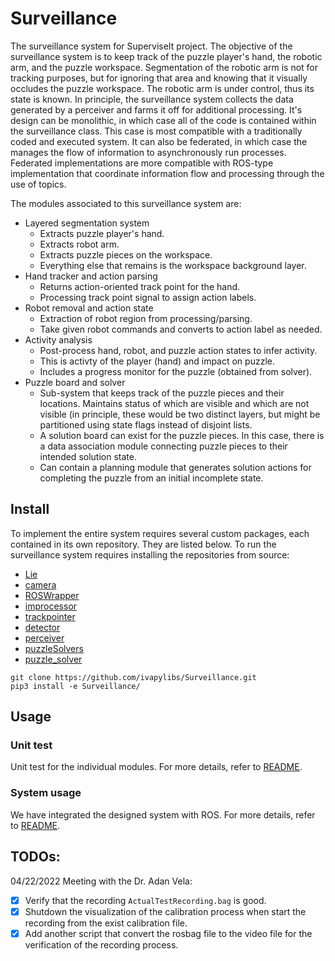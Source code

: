 # Surveillance

The surveillance system for SuperviseIt project. The objective of
the surveillance system is to keep track of the puzzle player's
hand, the robotic arm, and the puzzle workspace.  Segmentation of
the robotic arm is not for tracking purposes, but for ignoring that
area and knowing that it visually occludes the puzzle workspace.
The robotic arm is under control, thus its state is known. In
principle, the surveillance system collects the data generated by a
perceiver and farms it off for additional processing. It's design
can be monolithic, in which case all of the code is contained
within the surveillance class. This case is most compatible with a
traditionally coded and executed system. It can also be federated,
in which case the manages the flow of information to asynchronously
run processes. Federated implementations are more compatible with
ROS-type implementation that coordinate information flow and
processing through the use of topics.

The modules associated to this surveillance system are:

- Layered segmentation system
  - Extracts puzzle player's hand.
  - Extracts robot arm.
  - Extracts puzzle pieces on the workspace.
  - Everything else that remains is the workspace background layer.
- Hand tracker and action parsing
  - Returns action-oriented track point for the hand.
  - Processing track point signal to assign action labels.
- Robot removal and action state
  - Extraction of robot region from processing/parsing.
  - Take given robot commands and converts to action label as needed.
- Activity analysis
  - Post-process hand, robot, and puzzle action states to infer
    activity.
  - This is activty of the player (hand) and impact on puzzle.
  - Includes a progress monitor for the puzzle (obtained from solver).
- Puzzle board and solver
  - Sub-system that keeps track of the puzzle pieces and their
    locations. Maintains status of which are visible and which are
    not visible (in principle, these would be two distinct layers,
    but might be partitioned using state flags instead of disjoint
    lists.
  - A solution board can exist for the puzzle pieces. In this case,
    there is a data association module connecting puzzle pieces to
    their intended solution state.
  - Can contain a planning module that generates solution actions
    for completing the puzzle from an initial incomplete state.


## Install

To implement the entire system requires several custom packages,
each contained in its own repository.  They are listed below. To
run the surveillance system requires installing the repositories
from source:

- [Lie](https://github.com/ivapylibs/Lie)
- [camera](https://github.com/ivapylibs/camera)
- [ROSWrapper](https://github.com/ivaROS/ROSWrapper)
- [improcessor](https://github.com/ivapylibs/improcessor)
- [trackpointer](https://github.com/ivapylibs/trackpointer)
- [detector](https://github.com/ivapylibs/detector)
- [perceiver](https://github.com/ivapylibs/perceiver)
- [puzzleSolvers](https://github.com/ADCLab/puzzleSolvers)
- [puzzle_solver](https://github.com/ivapylibs/puzzle_solver)

```
git clone https://github.com/ivapylibs/Surveillance.git
pip3 install -e Surveillance/
```

## Usage

### Unit test 

Unit test for the individual modules. For more details, refer to [README](testing/README.md).

### System usage

We have integrated the designed system with ROS. For more details, refer to [README](Surveillance/deployment/ROS/README.md).

## TODOs:

04/22/2022 Meeting with the Dr. Adan Vela:

- [x] Verify that the recording ```ActualTestRecording.bag``` is good.
- [x] Shutdown the visualization of the calibration process when start the recording from the exist calibration file.
- [x] Add another script that convert the rosbag file to the video file for the verification of the recording process.
